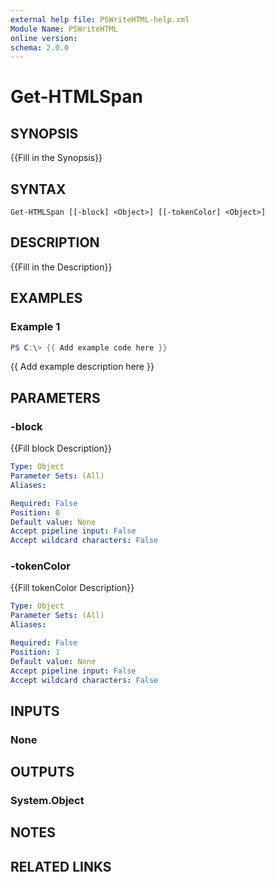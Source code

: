 ```yaml
---
external help file: PSWriteHTML-help.xml
Module Name: PSWriteHTML
online version:
schema: 2.0.0
---
```


# Get-HTMLSpan

## SYNOPSIS
{{Fill in the Synopsis}}

## SYNTAX

```
Get-HTMLSpan [[-block] <Object>] [[-tokenColor] <Object>]
```

## DESCRIPTION
{{Fill in the Description}}

## EXAMPLES

### Example 1
```powershell
PS C:\> {{ Add example code here }}
```

{{ Add example description here }}

## PARAMETERS

### -block
{{Fill block Description}}

```yaml
Type: Object
Parameter Sets: (All)
Aliases:

Required: False
Position: 0
Default value: None
Accept pipeline input: False
Accept wildcard characters: False
```

### -tokenColor
{{Fill tokenColor Description}}

```yaml
Type: Object
Parameter Sets: (All)
Aliases:

Required: False
Position: 1
Default value: None
Accept pipeline input: False
Accept wildcard characters: False
```

## INPUTS

### None

## OUTPUTS

### System.Object
## NOTES

## RELATED LINKS
